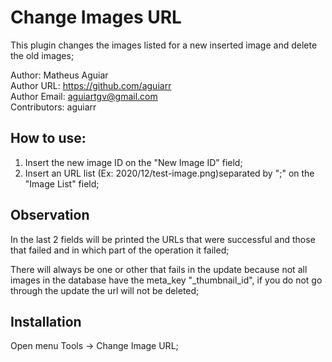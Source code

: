 # Change Images URL
This plugin changes the images listed for a new inserted image and delete the old images;

Author: Matheus Aguiar <br/>
Author URL: https://github.com/aguiarr <br/>
Author Email: aguiartgv@gmail.com <br/>
Contributors: aguiarr  <br/> 

## How to use:

1. Insert the new image ID on the "New Image ID" field;
2. Insert an URL list (Ex: 2020/12/test-image.png)separated by ";" on the "Image List" field;

## Observation

In the last 2 fields will be printed the URLs that were successful and those that failed and in which part of the operation it failed;

There will always be one or other that fails in the update because not all images in the database have the meta_key "_thumbnail_id", if you do not go through the update the url will not be deleted;

## Installation

Open menu Tools -> Change Image URL;

